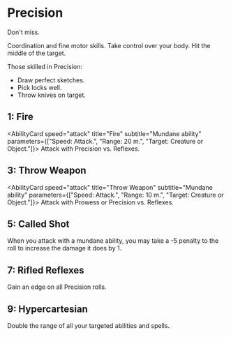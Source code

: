 # Precision

Don't miss.

Coordination and fine motor skills. Take control over your body. Hit the middle of the target.

Those skilled in Precision:

- Draw perfect sketches.
- Pick locks well.
- Throw knives on target.

## 1: Fire

<AbilityCard
speed="attack"
title="Fire"
subtitle="Mundane ability"
parameters={["Speed: Attack.", "Range: 20 m.", "Target: Creature or Object."]}>
Attack with Precision vs. Reflexes.
</AbilityCard>

## 3: Throw Weapon

<AbilityCard
speed="attack"
title="Throw Weapon"
subtitle="Mundane ability"
parameters={["Speed: Attack.", "Range: 10 m.", "Target: Creature or Object."]}>
Attack with Prowess or Precision vs. Reflexes.
</AbilityCard>

## 5: Called Shot

<AbilityCard
speed="enhancement"
title="Called Shot"
subtitle="Enhancement">
When you attack with a mundane ability, you may take a -5 penalty to the roll to increase the damage it does by 1.
</AbilityCard>

## 7: Rifled Reflexes

<AbilityCard
speed="enhancement"
title="Rifled Reflexes"
subtitle="Enhancement">
Gain an edge on all Precision rolls.
</AbilityCard>

## 9: Hypercartesian

<AbilityCard
speed="enhancement"
title="Hypercartesian"
subtitle="Enhancement">
Double the range of all your targeted abilities and spells.
</AbilityCard>
